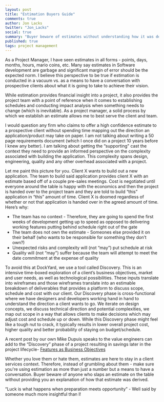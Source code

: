 ```yaml
---
layout: post
title: "Estimation Buyers Guide"
comments: true
author: Jon Lacks
twitter: "Jon_Lacks"
social: true
summary: "Buyer beware of estimates without understanding how it was derived"
published: true
tags: project management
---
```


As a Project Manager, I have seen estimates in all forms - points, days, months, hours, mario coins, etc. Many say estimates in Software development are garbage and significant margin of error should be the expected norm. I believe this perspective to be true if estimation is conducted in a vacuum vs. as a means to have a conversation with prospective clients about what it is going to take to achieve their vision.

While estimation provides financial insight into a project, it also provides the project team with a point of reference when it comes to establishing schedules and conducting impact analysis when something needs to change (which is inevitable). As a project manager, a solid process by which we establish an estimate allows me to best serve the client and team.

I would question any firm who claims to offer a high confidence estimate to a prospective client without spending time mapping out the direction an application/product may take on paper. I am not talking about writing a 50 page requirements document (which I once did on a project 10 years before I knew any better).  I am talking about getting the “supporting" cast the context they need to provide an informed perspective on the complexity associated with building the application.  This complexity spans design, engineering, quality and any other overhead associated with a project. 

Let me paint this picture for you. Client X wants to build out a new application. The team to build said application provides client X with an estimate based off of a couple pre-sales meetings. Cost is negotiated until everyone around the table is happy with the economics and then the project is handed over to the project team and they are told to build “this” application in “this” amount of time. Client X is doomed regardless of whether or not that application is handed over in the agreed amount of time. Here’s why:

* The team has no context - Therefore, they are going to spend the first weeks of development getting up to speed as opposed to delivering working features putting behind schedule right out of the gate
* The team does not own the estimate -  Someones else provided it on their behalf (who wants to be responsible for something they don’t own?)
* Unexpected risks and complexity will (not “may”) put schedule at risk
* Quality will (not “may") suffer because the team will attempt to meet the date commitment at the expense of quality

To avoid this at DockYard, we use a tool called Discovery. This is an intensive time-boxed exploration of a client’s business objectives, market and user needs, as well as technological possibilities. These inputs translate into wireframes and those wireframes translate into an estimable breakdown of deliverables that provides a platform to discuss scope, schedule and cost with our client. Our Discovery phase is cross-functional where we have designers and developers working hand in hand to understand the direction a client wants to go. We iterate on design concepts, we discuss technical direction and potential complexities, we map out scope in a way that allows clients to make decisions which may adjust cost and schedule up or down.   While this Discovery phase might feel like a tough nut to crack, it typically results in lower overall project cost, higher quality and better probability of staying on budget/schedule.

A recent post by our own Mike Dupuis speaks to the value engineers can add to the “Discovery” phase of a project resulting in savings later in the project lifecycle-  [Features as Business Objectives](http://reefpoints.dockyard.com/2014/09/12/features-as-business-objectives.html)

Whether you love them or hate them, estimates are here to stay in a client services context.  Therefore, instead of grumbling about them - make sure you're using estimation as more than just a number but a means to have a conversation. Buyer beware of anyone who slaps an estimate on the table without providing you an explanation of how that estimate was derived.  

“Luck is what happens when preparation meets opportunity” - Well said by someone much more insightful than I!
